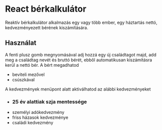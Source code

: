 <h1>React bérkalkulátor</h1>
<p>Reaktív bérkalkulátor alkalmazás egy vagy több ember, egy háztartás nettó, kedvezményezett bérének kiszámítására.</p>
<h2>Használat</h2>
<p>
  A fenti plusz gomb megnyomásával adj hozzá egy új családtagot majd, add meg a családtag nevét és bruttó bérét, ebből automatikusan kiszámításra kerül a nettó bér. 
  A bért megadhatod
</p>
<ul>
  <li>beviteli mezővel</li>
  <li>csúszkával</li>
</ul>
  <p>A kedvezmények menüpont alatt aktiválhatod az alábbi kedvezményeket</p>
<ul>
  <li><h3>25 év alattiak szja mentessége</h3></li>
  <li>személyi adókedvezmény</li>
  <li>friss házasok kedvezménye</li>
  <li>családi kedvezmény</li>
</ul>


